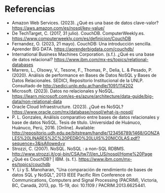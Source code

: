 # Referencias

- Amazon Web Services. (2023). ¿Qué es una base de datos clave-valor? https://aws.amazon.com/es/nosql/key-value/
- De TechTarget, C. (2017, 31 julio). CouchDB. ComputerWeekly.es. https://www.computerweekly.com/es/definicion/CouchDB
- Fernandez, O. (2023, 21 mayo). CouchDB: Una introducción sencilla. Aprender BIG DATA. https://aprenderbigdata.com/couchdb/
- International Business Machines Corporation. (s.f.). ¿Qué es una base de datos relacional? https://www.ibm.com/mx-es/topics/relational-databases
- Marrero, L., Olsowy, V., Tesone, F., Thomas, P., Delia, L. & Pesado, P. (2020). Análisis de performance en Bases de Datos NoSQL y Bases de Datos Relacionales. SEDICI, Repositorio Institucional de la UNLP. Consultado de http://sedici.unlp.edu.ar/handle/1091/114202
- Microsoft. (2023). Datos no relacionales y NoSQL. https://learn.microsoft.com/es-es/azure/architecture/data-guide/big-data/non-relational-data
- Oracle Cloud Infraestructure. (2023). ¿Qué es NoSQL? https://www.oracle.com/mx/database/nosql/what-is-nosql/
- P. L. Gonzales, Análisis comparativo entre bases de datos relacionales y base de datos NoSQL. Tesis de título. Universidad de Huánuco, Huánuco, Perú, 2016. [Online]. Available: http://repositorio.udh.edu.pe/bitstream/handle/123456789/1468/GONZALES%20LINARES%2C%20PEDRO%20LUIS%20NICOLAS.pdf?sequence=3&isAllowed=y
- Strozzi, C. (2007). NoSQL. NoSQL : a non-SQL RDBMS. http://www.strozzi.it/cgi-bin/CSA/tw7/I/en_US/nosql/Home%20Page
- ¿Qué es CouchDB? | IBM. (s. f.). https://www.ibm.com/mx-es/topics/couchdb
- Y. Li y S. Manoharan, "Una comparación de rendimiento de bases de datos SQL y NoSQL", 2013 IEEE Pacific Rim Conference on Communications, Computers and Signal Processing (PACRIM), Victoria, BC, Canadá, 2013, pp. 15-19, doi: 10.1109 / PACRIM.2013.6625441.
